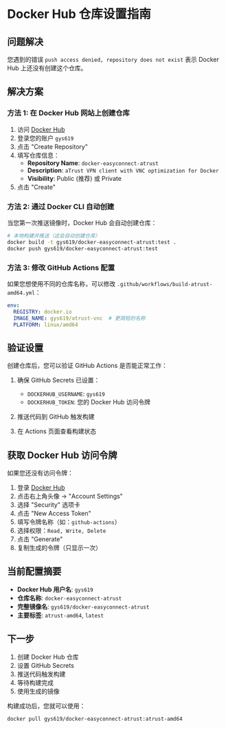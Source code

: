 # Docker Hub 仓库设置指南

## 问题解决

您遇到的错误 `push access denied, repository does not exist` 表示 Docker Hub 上还没有创建这个仓库。

## 解决方案

### 方法 1: 在 Docker Hub 网站上创建仓库

1. 访问 [Docker Hub](https://hub.docker.com/)
2. 登录您的账户 `gys619`
3. 点击 "Create Repository"
4. 填写仓库信息：
   - **Repository Name**: `docker-easyconnect-atrust`
   - **Description**: `aTrust VPN client with VNC optimization for Docker`
   - **Visibility**: Public (推荐) 或 Private
5. 点击 "Create"

### 方法 2: 通过 Docker CLI 自动创建

当您第一次推送镜像时，Docker Hub 会自动创建仓库：

```bash
# 本地构建并推送（这会自动创建仓库）
docker build -t gys619/docker-easyconnect-atrust:test .
docker push gys619/docker-easyconnect-atrust:test
```

### 方法 3: 修改 GitHub Actions 配置

如果您想使用不同的仓库名称，可以修改 `.github/workflows/build-atrust-amd64.yml`：

```yaml
env:
  REGISTRY: docker.io
  IMAGE_NAME: gys619/atrust-vnc  # 更简短的名称
  PLATFORM: linux/amd64
```

## 验证设置

创建仓库后，您可以验证 GitHub Actions 是否能正常工作：

1. 确保 GitHub Secrets 已设置：
   - `DOCKERHUB_USERNAME`: `gys619`
   - `DOCKERHUB_TOKEN`: 您的 Docker Hub 访问令牌

2. 推送代码到 GitHub 触发构建

3. 在 Actions 页面查看构建状态

## 获取 Docker Hub 访问令牌

如果您还没有访问令牌：

1. 登录 [Docker Hub](https://hub.docker.com/)
2. 点击右上角头像 → "Account Settings"
3. 选择 "Security" 选项卡
4. 点击 "New Access Token"
5. 填写令牌名称（如：`github-actions`）
6. 选择权限：`Read, Write, Delete`
7. 点击 "Generate"
8. 复制生成的令牌（只显示一次）

## 当前配置摘要

- **Docker Hub 用户名**: `gys619`
- **仓库名称**: `docker-easyconnect-atrust`
- **完整镜像名**: `gys619/docker-easyconnect-atrust`
- **主要标签**: `atrust-amd64`, `latest`

## 下一步

1. 创建 Docker Hub 仓库
2. 设置 GitHub Secrets
3. 推送代码触发构建
4. 等待构建完成
5. 使用生成的镜像

构建成功后，您就可以使用：

```bash
docker pull gys619/docker-easyconnect-atrust:atrust-amd64
```
